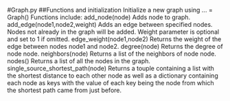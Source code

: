 


#Graph.py
##Functions and initialization
Initialize a new graph using ... = Graph()
Functions include:
    add_node(node)
        Adds node to graph.
    add_edge(node1,node2,weight)
        Adds an edge between specified nodes. Nodes not already in the graph will be added. Weight parameter is optional and set to 1 if omitted.
    edge_weight(node1,node2)
        Returns the weight of the edge between nodes node1 and node2.
    degree(node)
        Returns the degree of node node.
    neighbors(node)
        Returns a list of the neighbors of node node.
    nodes()
        Returns a list of all the nodes in the graph.
    single_source_shortest_path(node)
        Returns a touple containing a list with the shortest distance to each other node as well as a dictionary containing each node as keys with the value of each key being the node from which the shortest path came from just before.
    
